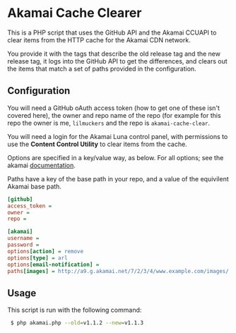 # Akamai Cache Clearer

This is a PHP script that uses the GitHub API and the Akamai CCUAPI to clear items from the HTTP cache for the Akamai CDN network.

You provide it with the tags that describe the old release tag and the new release tag, it logs into the GitHub API to get the differences, and clears out the items that match a set of paths provided in the configuration.

## Configuration
You will need a GitHub oAuth access token (how to get one of these isn't covered here), the owner and repo name of the repo (for example for this repo the owner is me, `lilmuckers` and the repo is `akamai-cache-clear`.

You will need a login for the Akamai Luna control panel, with permissions to use the **Content Control Utility** to clear items from the cache.

Options are specified in a key/value way, as below. For all options; see the akamai [documentation](http://drupal.org/files/issues/Content_Control_Interfaces.pdf).

Paths have a key of the base path in your repo, and a value of the equivilent Akamai base path.
```ini
[github]
access_token = 
owner = 
repo = 

[akamai]
username = 
password = 
options[action] = remove
options[type] = arl
options[email-notification] = 
paths[images] = http://a9.g.akamai.net/7/2/3/4/www.example.com/images/
```

## Usage
This script is run with the following command:
```bash
 $ php akamai.php --old=v1.1.2 --new=v1.1.3
```
